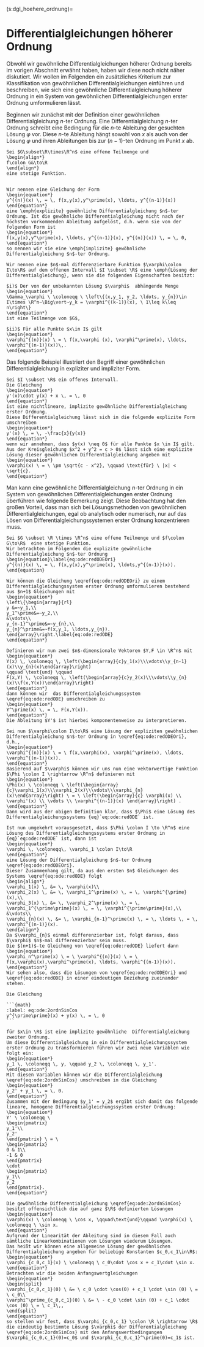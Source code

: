 
(s:dgl_hoehere_ordnung)=
# Differentialgleichungen höherer Ordnung

Obwohl wir gewöhnliche Differentialgleichungen höherer Ordnung bereits im vorigen Abschnitt erwähnt haben, haben wir diese noch nicht näher diskutiert. Wir wollen im Folgenden ein zusätzliches Kriterium zur Klassifikation von gewöhnlichen Differentialgleichungen einführen und beschreiben, wie sich eine gewöhnliche Differentialgleichung höherer Ordnung in ein System von gewöhnlichen Differentialgleichungen erster Ordnung umformulieren lässt.

Beginnen wir zunächst mit der Definition einer gewöhnlichen Differentialgleichung $n$-ter Ordnung.
Eine Differentialgleichung $n$-ter Ordnung schreibt eine Bedingung für die $n$-te Ableitung der gesuchten Lösung $\varphi$ vor.
Diese $n$-te Ableitung hängt sowohl von $x$ als auch von der Lösung $\varphi$ und ihren Ableitungen bis zur $(n-1)$-ten Ordnung im Punkt $x$ ab.

````{prf:definition} Differentialgleichung $n$-ter Ordnung
Sei $G\subset\R\times\R^n$ eine offene Teilmenge und
\begin{align*}
f\colon G&\to\R
\end{align*}
eine stetige Funktion.


Wir nennen eine Gleichung der Form
\begin{equation*}
y^{(n)}(x) \, = \, f(x,y(x),y^\prime(x), \ldots, y^{(n-1)}(x))
\end{equation*}
eine \emph{explizite} gewöhnliche Differentialgleichung $n$-ter Ordnung. Ist die gewöhnliche Differentialgleichung nicht nach der höchsten vorkommenden Ableitung aufgelöst, d.h. wenn sie von der folgenden Form ist
\begin{equation*}
f(x,y(x),y^\prime(x), \ldots, y^{(n-1)}(x), y^{(n)}(x)) \, = \, 0,
\end{equation*}
so nennen wir sie eine \emph{implizite} gewöhnliche Differentialgleichung $n$-ter Ordnung.

Wir nennen eine $n$-mal differenzierbare Funktion $\varphi\colon I\to\R$ auf dem offenen Intervall $I \subset \R$ eine \emph{Lösung der Differentialgleichung}, wenn sie die folgenden Eigenschaften besitzt:

$i)$ Der von der unbekannten Lösung $\varphi$  abhängende Menge
\begin{equation*}
\Gamma_\varphi \ \coloneqq \ \left\{(x,y_1, y_2, \ldots, y_{n})\in I\times \R^n~\Big\vert~y_k = \varphi^{(k-1)}(x), \ 1\leq k\leq n\right\}
\end{equation*}
ist eine Teilmenge von $G$,

$ii)$ Für alle Punkte $x\in I$ gilt
\begin{equation*}
\varphi^{(n)}(x) \ = \ f(x,\varphi (x), \varphi^\prime(x), \ldots, \varphi^{(n-1)}(x))\,.
\end{equation*}
````

Das folgende Beispiel illustriert den Begriff einer gewöhnlichen Differentialgleichung in expliziter und impliziter Form.

````{prf:example}
Sei $I \subset \R$ ein offenes Intervall.
Die Gleichung
\begin{equation*}
y'(x)\cdot y(x) + x \, = \, 0
\end{equation*}
ist eine nichtlineare, implizite gewöhnliche Differentialgleichung erster Ordnung.
Diese Differentialgleichung lässt sich in die folgende explizite Form umschreiben
\begin{equation*}
y'(x) \, = \, -\frac{x}{y(x)}
\end{equation*}
wenn wir annehmen, dass $y(x) \neq 0$ für alle Punkte $x \in I$ gilt.
Aus der Kreisgleichung $x^2 + y^2 = c > 0$ lässt sich eine explizite Lösung dieser gewöhnlichen Differentialgleichung angeben mit
\begin{equation*}
\varphi(x) \ = \ \pm \sqrt{c - x^2}, \qquad \text{für} \ |x| < \sqrt{c}.
\end{equation*}
````

Man kann eine gewöhnliche Differentialgleichung $n$-ter Ordnung in ein System von gewöhnlichen Differentialgleichungen erster Ordnung überführen wie folgende Bemerkung zeigt.
Diese Beobachtung hat den großen Vorteil, dass man sich bei Lösungsmethoden von gewöhnlichen Differentialgleichungen, egal ob analytisch oder numerisch, nur auf das Lösen von Differentialgleichungssystemen erster Ordnung konzentrieren muss.

````{prf:remark}
Sei $G \subset \R \times \R^n$ eine offene Teilmenge und $f\colon G\to\R$  eine stetige Funktion.
Wir betrachten im Folgenden die explizite gewöhnliche Differentialgleichung $n$-ter Ordnung
\begin{equation}\label{eq:ode:redODEOri}
y^{(n)}(x) \, = \, f(x,y(x),y^\prime(x), \ldots,y^{(n-1)}(x)).
\end{equation}

Wir können die Gleichung \eqref{eq:ode:redODEOri} zu einem Differentialgleichungssystem erster Ordnung umformulieren bestehend aus $n+1$ Gleichungen mit
\begin{equation*}
\left\{\begin{array}{rl}
y &=~y_1,\\
y_1^\prime&=~y_2,\\
&\vdots\\
y_{n-1}^\prime&=~y_{n},\\
y_{n}^\prime&=~f(x,y_1, \ldots,y_{n}).
\end{array}\right.\label{eq:ode:redODE}
\end{equation*}

Definieren wir nun zwei $n$-dimensionale Vektoren $Y,F \in \R^n$ mit
\begin{equation*}
Y(x) \, \coloneqq \, \left(\begin{array}{c}y_1(x)\\\vdots\\y_{n-1}(x)\\y_{n}(x)\end{array}\right)
\qquad \text{und} \qquad 
F(x,Y) \, \coloneqq \, \left(\begin{array}{c}y_2(x)\\\vdots\\y_{n}(x)\\f(x,Y(x))\end{array}\right)
\end{equation*}
dann können wir  das Differentialgleichungssystem \eqref{eq:ode:redODE} umschreiben zu
\begin{equation*}
Y^\prime(x) \, = \, F(x,Y(x)).
\end{equation*}
Die Ableitung $Y'$ ist hierbei komponentenweise zu interpretieren.

Sei nun $\varphi\colon I\to\R$ eine Lösung der expliziten gewöhnlichen Differentialgleichung $n$-ter Ordnung in \eqref{eq:ode:redODEOri}, d.h.,
\begin{equation*}
\varphi^{(n)}(x) \ = \ f(x,\varphi(x), \varphi^\prime(x), \ldots, \varphi^{(n-1)}(x)).
\end{equation*}
Basierend auf $\varphi$ können wir uns nun eine vektorwertige Funktion $\Phi \colon I \rightarrow \R^n$ definieren mit
\begin{equation*}
\Phi(x) \ \coloneqq \ \left(\begin{array}{c}\varphi_1(x)\\\varphi_2(x)\\\vdots\\\varphi_{n}(x)\end{array}\right) \ = \ \left(\begin{array}{c} \varphi(x) \\ \varphi'(x) \\ \vdots \\ \varphi^{(n-1)}(x) \end{array}\right) .
\end{equation*}
Dann wird aus der obigen Definition klar, dass $\Phi$ eine Lösung des Differentialgleichungssystems {eq}`eq:ode:redODE` ist.

Ist nun umgekehrt vorausgesetzt, dass $\Phi \colon I \to \R^n$ eine Lösung des Differentialgleichungssystems erster Ordnung in {eq}`eq:ode:redODE` ist, dann ist
\begin{equation*}
\varphi \, \coloneqq\, \varphi_1 \colon I\to\R
\end{equation*}
eine Lösung der Differentialgleichung $n$-ter Ordnung \eqref{eq:ode:redODEOri}.
Dieser Zusammenhang gilt, da aus den ersten $n$ Gleichungen des Systems \eqref{eq:ode:redODE} folgt
\begin{align*}
\varphi_1(x) \, &= \, \varphi(x)\\
\varphi_2(x) \, &= \, \varphi_1^\prime(x) \, = \, \varphi^{\prime}(x),\\
\varphi_3(x) \, &= \, \varphi_2^\prime(x) \, = \, \varphi_1^{\prime\prime}(x) \, = \, \varphi^{\prime\prime}(x),\\
&\vdots\\
\varphi_{n}(x) \, &= \, \varphi_{n-1}^\prime(x) \, = \, \ldots \, = \, \varphi^{(n-1)}(x).
\end{align*}
Da $\varphi_{n}$ einmal differenzierbar ist, folgt daraus, dass $\varphi$ $n$-mal differenzierbar sein muss.
Die $(n+1)$-te Gleichung von \eqref{eq:ode:redODE} liefert dann
\begin{equation*}
\varphi_n^\prime(x) \ = \ \varphi^{(n)}(x) \ = \ f(x,\varphi(x),\varphi^\prime(x), \ldots, \varphi^{(n-1)}(x)).
\end{equation*}
Wir sehen also, dass die Lösungen von \eqref{eq:ode:redODEOri} und \eqref{eq:ode:redODE} in einer eindeutigen Beziehung zueinander stehen.
````

````{prf:example}
Die Gleichung

```{math}
:label: eq:ode:2ordnSinCos
y^{\prime\prime}(x) + y(x) \, = \, 0
```

für $x\in \R$ ist eine implizite gewöhnliche  Differentialgleichung zweiter Ordnung.
Um diese Differentialgleichung in ein Differentialgleichungssystem erster Ordnung zu transformieren führen wir zwei neue Variablen wie folgt ein:
\begin{equation*}
y_1 \, \coloneqq \, y, \qquad y_2 \, \coloneqq \, y_1'.
\end{equation*}
Mit diesen Variablen können wir die Differentialgleichung \eqref{eq:ode:2ordnSinCos} umschreiben in die Gleichung
\begin{equation*}
y_2' + y_1 \, = \, 0.
\end{equation*}
Zusammen mit der Bedingung $y_1' = y_2$ ergibt sich damit das folgende lineare, homogene Differentialgleichungssystem erster Ordnung:
\begin{equation*}
Y' \ \coloneqq \
\begin{pmatrix}
y_1'\\ 
y_2'
\end{pmatrix} \ = \ 
\begin{pmatrix}
0 & 1\\
-1 & 0
\end{pmatrix}
\cdot
\begin{pmatrix}
y_1\\
y_2
\end{pmatrix}.
\end{equation*}

Die gewöhnliche Differentialgleichung \eqref{eq:ode:2ordnSinCos} besitzt offensichtlich die auf ganz $\R$ definierten Lösungen
\begin{equation*}
\varphi(x) \ \coloneqq \ \cos x, \qquad\text{und}\qquad \varphi(x) \ \coloneqq \ \sin x.
\end{equation*}
Aufgrund der Linearität der Ableitung sind in diesem Fall auch sämtliche Linearkombinationen von Lösungen wiederum Lösungen.
Das heißt wir können eine allgemeine Lösung der gewöhnlichen Differentialgleichung angeben für beliebige Konstanten $c_0,c_1\in\R$:
\begin{equation*}
\varphi_{c_0,c_1}(x) \ \coloneqq \ c_0\cdot \cos x + c_1\cdot \sin x.
\end{equation*}
Betrachten wir die beiden Anfangswertgleichungen
\begin{equation*}
\begin{split}
\varphi_{c_0,c_1}(0) \ &= \ c_0 \cdot \cos(0) + c_1 \cdot \sin (0) \ = \ c_0\\
\varphi^\prime_{c_0,c_1}(0) \ &= \ - c_0 \cdot \sin (0) + c_1 \cdot \cos (0) \ = \ c_1\,,
\end{split}
\end{equation*}
so stellen wir fest, dass $\varphi_{c_0,c_1} \colon \R \rightarrow \R$ die eindeutig bestimmte Lösung $\varphi$ der Differentialgleichung \eqref{eq:ode:2ordnSinCos} mit den Anfangswertbedingungen $\varphi_{c_0,c_1}(0)=c_0$ und $\varphi_{c_0,c_1}^\prime(0)=c_1$ ist.
````

